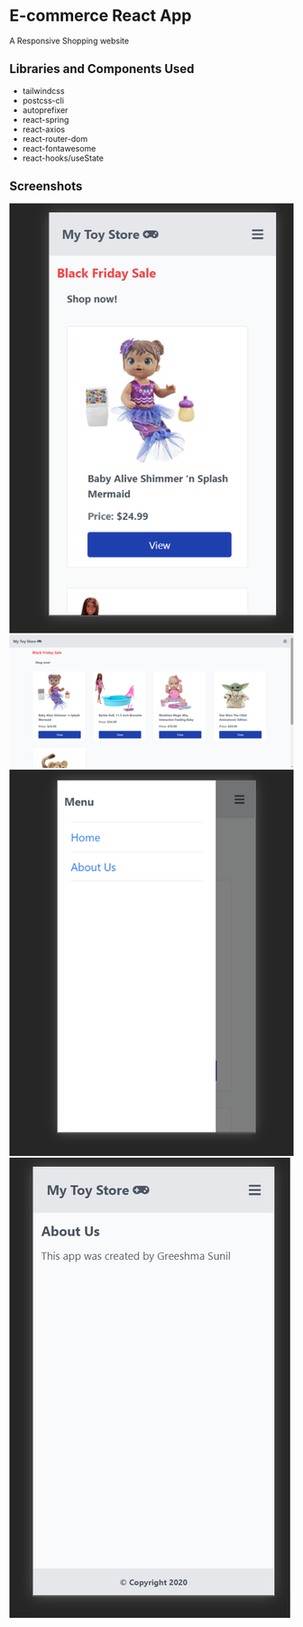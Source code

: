 # E-commerce React App

A Responsive Shopping website

## Libraries and Components Used

* tailwindcss
* postcss-cli
* autoprefixer
* react-spring
* react-axios
* react-router-dom
* react-fontawesome
* react-hooks/useState

## Screenshots
![](screenshots/Capture2.PNG)
![](screenshots/Capture4.PNG)
![](screenshots/capture1.PNG) 
![](screenshots/Capture3.PNG)



